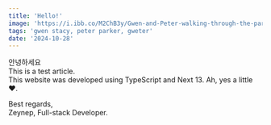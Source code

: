 ```yaml
---
title: 'Hello!'
image: 'https://i.ibb.co/M2ChB3y/Gwen-and-Peter-walking-through-the-park-in-The-Amazing-Spider-Man-2.png'
tags: 'gwen stacy, peter parker, gweter'
date: '2024-10-28'
---
```


안녕하세요 \
This is a test article. \
This website was developed using TypeScript and Next 13. Ah, yes a little ❤️.

Best regards, <br>
Zeynep, Full-stack Developer.
